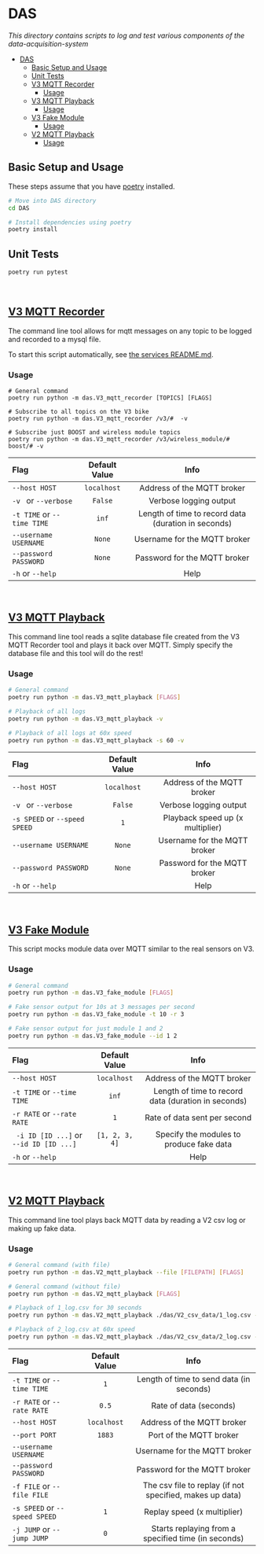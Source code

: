 # DAS

*This directory contains scripts to log and test various components of the data-acquisition-system*


- [DAS](#das)
  - [Basic Setup and Usage](#basic-setup-and-usage)
  - [Unit Tests](#unit-tests)
  - [V3 MQTT Recorder](#v3-mqtt-recorder)
    - [Usage](#usage)
  - [V3 MQTT Playback](#v3-mqtt-playback)
    - [Usage](#usage-1)
  - [V3 Fake Module](#v3-fake-module)
    - [Usage](#usage-2)
  - [V2 MQTT Playback](#v2-mqtt-playback)
    - [Usage](#usage-3)


## Basic Setup and Usage
These steps assume that you have [poetry](https://python-poetry.org/) installed.

```bash
# Move into DAS directory
cd DAS

# Install dependencies using poetry
poetry install
```

## Unit Tests

```bash
poetry run pytest
```

<br/>

## [V3 MQTT Recorder](/DAS/das/V3_mqtt_recorder.py)
The command line tool allows for mqtt messages on any topic to be logged and recorded to a mysql file.

To start this script automatically, see [the services README.md](/services/README.md).

### Usage
```
# General command
poetry run python -m das.V3_mqtt_recorder [TOPICS] [FLAGS]

# Subscribe to all topics on the V3 bike
poetry run python -m das.V3_mqtt_recorder /v3/#  -v

# Subscribe just BOOST and wireless module topics
poetry run python -m das.V3_mqtt_recorder /v3/wireless_module/# boost/# -v
```

| Flag                       | Default Value |                        Info                         |
| :------------------------- | :-----------: | :-------------------------------------------------: |
| `--host HOST`              |  `localhost`  |             Address of the MQTT broker              |
| `-v ` or `--verbose`       |    `False`    |               Verbose logging output                |
| `-t TIME` or `--time TIME` |     `inf`     | Length of time to record data (duration in seconds) |
| `--username USERNAME`      |    `None`     |            Username for the MQTT broker             |
| `--password PASSWORD`      |    `None`     |            Password for the MQTT broker             |
| `-h` or `--help`           |               |                        Help                         |

<br/>

## [V3 MQTT Playback](/DAS/das/V3_mqtt_playback.py)
This command line tool reads a sqlite database file created from the V3 MQTT Recorder tool and plays it back over MQTT. Simply specify the database file and this tool will do the rest!

### Usage
```bash
# General command
poetry run python -m das.V3_mqtt_playback [FLAGS]

# Playback of all logs
poetry run python -m das.V3_mqtt_playback -v

# Playback of all logs at 60x speed 
poetry run python -m das.V3_mqtt_playback -s 60 -v
```

| Flag                          | Default Value |               Info               |
| :---------------------------- | :-----------: | :------------------------------: |
| `--host HOST`                 |  `localhost`  |    Address of the MQTT broker    |
| `-v ` or `--verbose`          |    `False`    |      Verbose logging output      |
| `-s SPEED` or `--speed SPEED` |      `1`      | Playback speed up (x multiplier) |
| `--username USERNAME`         |    `None`     |   Username for the MQTT broker   |
| `--password PASSWORD`         |    `None`     |   Password for the MQTT broker   |
| `-h` or `--help`              |               |               Help               |

<br/>

## [V3 Fake Module](/DAS/das/V3_fake_module.py)
This script mocks module data over MQTT similar to the real sensors on V3.

### Usage
```bash
# General command
poetry run python -m das.V3_fake_module [FLAGS]

# Fake sensor output for 10s at 3 messages per second
poetry run python -m das.V3_fake_module -t 10 -r 3

# Fake sensor output for just module 1 and 2
poetry run python -m das.V3_fake_module --id 1 2
```

| Flag                                    | Default Value  |                        Info                         |
| :-------------------------------------- | :------------: | :-------------------------------------------------: |
| `--host HOST`                           |  `localhost`   |             Address of the MQTT broker              |
| `-t TIME` or `--time TIME`              |     `inf`      | Length of time to record data (duration in seconds) |
| `-r RATE` or `--rate RATE`              |      `1`       |            Rate of data sent per second             |
| ` -i ID [ID ...]` or `--id ID [ID ...]` | `[1, 2, 3, 4]` |      Specify the modules to produce fake data       |
| `-h` or `--help`                        |                |                        Help                         |

<br/>

## [V2 MQTT Playback](/DAS/das/V2_mqtt_playback.py)
This command line tool plays back MQTT data by reading a V2 csv log or making up fake data.

### Usage
```bash
# General command (with file)
poetry run python -m das.V2_mqtt_playback --file [FILEPATH] [FLAGS]

# General command (without file)
poetry run python -m das.V2_mqtt_playback [FLAGS]

# Playback of 1_log.csv for 30 seconds
poetry run python -m das.V2_mqtt_playback ./das/V2_csv_data/1_log.csv -t 30

# Playback of 2_log.csv at 60x speed 
poetry run python -m das.V2_mqtt_playback ./das/V2_csv_data/2_log.csv -s 60 
```

| Flag                          | Default Value |                           Info                           |
| :---------------------------- | :-----------: | :------------------------------------------------------: |
| `-t TIME` or `--time TIME`    |      `1`      |         Length of time to send data (in seconds)         |
| `-r RATE` or `--rate RATE`    |     `0.5`     |                  Rate of data (seconds)                  |
| `--host HOST`                 |  `localhost`  |                Address of the MQTT broker                |
| `--port PORT`                 |    `1883`     |                 Port of the MQTT broker                  |
| `--username USERNAME`         |               |               Username for the MQTT broker               |
| `--password PASSWORD`         |               |               Password for the MQTT broker               |
| `-f FILE` or `--file FILE`    |               | The csv file to replay (if not specified, makes up data) |
| `-s SPEED` or `--speed SPEED` |      `1`      |               Replay speed (x multiplier)                |
| `-j JUMP` or `--jump JUMP`    |      `0`      |   Starts replaying from a specified time (in seconds)    |



